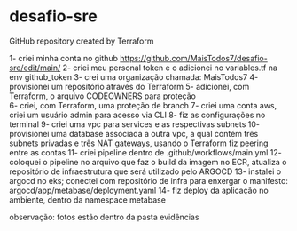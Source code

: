 # desafio-sre
GitHub repository created by Terraform

1- criei minha conta no github https://github.com/MaisTodos7/desafio-sre/edit/main/
2- criei meu personal token e o adicionei no variables.tf na env github_token
3- crei uma organização chamada: MaisTodos7
4- provisionei um repositório através do Terraform
5- adicionei, com Terraform, o arquivo CODEOWNERS para proteção  
6- criei, com Terraform, uma proteção de branch
7- criei uma conta aws, criei um usuário admin para acesso via CLI
8- fiz as configurações no terminal 
9- criei uma vpc para services e as respectivas subnets
10- provisionei uma database associada a outra vpc, a qual contém três subnets privadas e três NAT gateways, usando o Terraform
fiz peering entre as contas 
11- criei pipeline dentro de .github/workflows/main.yml
12- coloquei o pipeline no arquivo que faz o build da imagem no ECR, atualiza o repositório de infraestrutura que será utilizado pelo ARGOCD
13- instalei o argocd no eks; conectei com repositório de infra para enxergar o manifesto: argocd/app/metabase/deployment.yaml
14- fiz deploy da aplicação no ambiente, dentro da namespace metabase

observação: fotos estão dentro da pasta evidências


